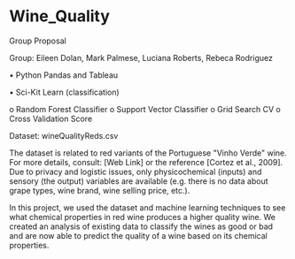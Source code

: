 # Wine_Quality

Group Proposal

Group: Eileen Dolan, Mark Palmese, Luciana Roberts, Rebeca Rodriguez


•	Python Pandas and Tableau

•	Sci-Kit Learn (classification) 

o	Random Forest Classifier
o	Support Vector Classifier
o	Grid Search CV
o	Cross Validation Score

Dataset: 
wineQualityReds.csv 

The dataset is related to red variants of the Portuguese "Vinho Verde" wine. For more details, consult: [Web Link] or the reference [Cortez et al., 2009]. Due to privacy and logistic issues, only physicochemical (inputs) and sensory (the output) variables are available (e.g. there is no data about grape types, wine brand, wine selling price, etc.). 



In this project, we used the dataset and machine learning techniques to see what chemical properties in red wine produces a higher quality wine. We created an analysis of existing data to classify the wines as good or bad and are now able to predict the quality of a wine based on its chemical properties.


